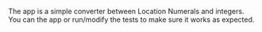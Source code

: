 The app is a simple converter between Location Numerals and integers. You can the app or run/modify the tests to make sure it works as expected.
